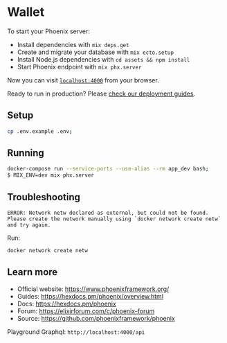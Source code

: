 # Wallet

To start your Phoenix server:

- Install dependencies with `mix deps.get`
- Create and migrate your database with `mix ecto.setup`
- Install Node.js dependencies with `cd assets && npm install`
- Start Phoenix endpoint with `mix phx.server`

Now you can visit [`localhost:4000`](http://localhost:4000) from your browser.

Ready to run in production? Please [check our deployment guides](https://hexdocs.pm/phoenix/deployment.html).

## Setup

```sh
cp .env.example .env;
```


## Running

```sh
docker-compose run --service-ports --use-alias --rm app_dev bash;
$ MIX_ENV=dev mix phx.server
```

## Troubleshooting

```
ERROR: Network netw declared as external, but could not be found. Please create the network manually using `docker network create netw` and try again.
```

Run:

```sh
docker network create netw
```

## Learn more

- Official website: https://www.phoenixframework.org/
- Guides: https://hexdocs.pm/phoenix/overview.html
- Docs: https://hexdocs.pm/phoenix
- Forum: https://elixirforum.com/c/phoenix-forum
- Source: https://github.com/phoenixframework/phoenix

Playground Graphql: `http://localhost:4000/api`
